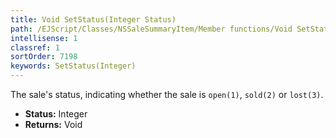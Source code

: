 ```yaml
---
title: Void SetStatus(Integer Status)
path: /EJScript/Classes/NSSaleSummaryItem/Member functions/Void SetStatus(Integer p_0)
intellisense: 1
classref: 1
sortOrder: 7198
keywords: SetStatus(Integer)
---
```



The sale's status, indicating whether the sale is `open(1)`, `sold(2)` or `lost(3)`.



* **Status:** Integer
* **Returns:** Void



